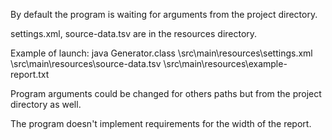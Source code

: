 By default the program is waiting for arguments from the project directory. 

settings.xml, source-data.tsv are in the resources directory. 

Example of launch:
java Generator.class \src\main\resources\settings.xml \src\main\resources\source-data.tsv \src\main\resources\example-report.txt

Program arguments could be changed for others paths but from the project directory as well. 

The program doesn't implement requirements for the width of the report.
